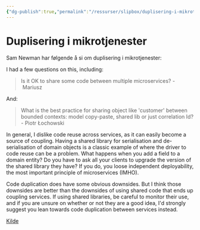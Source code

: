 ```yaml
---
{"dg-publish":true,"permalink":"/ressurser/slipbox/duplisering-i-mikrotjenester/","dgHomeLink":true,"dgPassFrontmatter":false}
---
```


# Duplisering i mikrotjenester
Sam Newman har følgende å si om duplisering i mikrotjenester:

I had a few questions on this, including:

> Is it OK to share some code between multiple microservices? - Mariusz

And:

> What is the best practice for sharing object like 'customer' between bounded contexts: model copy-paste, shared lib or just correlation Id? - Piotr Łochowski

In general, I dislike code reuse across services, as it can easily become a source of coupling. Having a shared library for serialisation and de-serialisation of domain objects is a classic example of where the driver to code reuse can be a problem. What happens when you add a field to a domain entity? Do you have to ask all your clients to upgrade the version of the shared library they have? If you do, you loose independent deployability, the most important principle of microservices (IMHO).

Code duplication does have some obvious downsides. But I think those downsides are better than the downsides of using shared code that ends up coupling services. If using shared libraries, be careful to monitor their use, and if you are unsure on whether or not they are a good idea, I'd strongly suggest you lean towards code duplication between services instead.

[Kilde](https://samnewman.io/blog/2015/06/22/answering-questions-from-devoxx-on-microservices/)